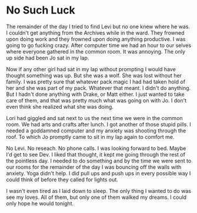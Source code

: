 # No Such Luck

The remainder of the day I tried to find Levi but no one knew where he was.  I couldn't get anything from the Archives while in the ward.  They frowned upon doing work and they frowned upon doing anything productive.  I was going to go fucking crazy.  After computer time we had an hour to our selves where everyone gathered in the common room.  It was annoying.  The only up side had been Jo sat in my lap.

Now if any other girl had sat in my lap without prompting I would have thought something was up.  But she was a wolf.  She was lost without her family.  I was pretty sure that whatever pack magic I had had taken hold of her and she was part of my pack.  Whatever that meant.  I didn't do anything.  But I hadn't done anything with Drake, or Matt either.  I just wanted to take care of them, and that was pretty much what was going on with Jo.  I don't even think she realized what she was doing.

Lori had giggled and sat next to us the next time we were in the common room.  We had arts and crafts after lunch.  I got another of those stupid pills.  I needed a goddamned computer and my anxiety was shooting through the roof.  To which Jo promptly came to sit in my lap again to comfort me.

No Levi.  No reseach.  No phone calls.  I was looking forward to bed.  Maybe I'd get to see Dev.  I liked that thought, it kept me going through the rest of the pointless day.  I needed to do something and by the time we were sent to our rooms for the remainder of the day I was bouncing off the walls with anxiety.  Yoga didn't help.  I did pull ups and push ups in every possible way I could think of before they called for lights out.

I wasn't even tired as I laid down to sleep.  The only thing I wanted to do was see my loves. All of them, but only one of them walked my dreams.  I could only hope he would tonight.

